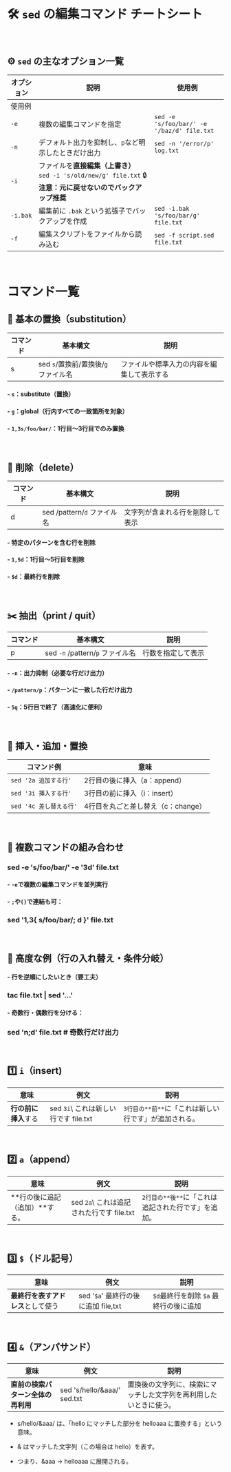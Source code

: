 # 🛠️ `sed` の編集コマンド チートシート

<br>


## ⚙️ `sed` の主なオプション一覧

| オプション | 説明 | 使用例 |
|---|---|---|
| 使用例 | 
| `-e` | 複数の編集コマンドを指定 | `sed -e 's/foo/bar/' -e '/baz/d' file.txt` |
| `-n` | デフォルト出力を抑制し、`p`など明示したときだけ出力 | `sed -n '/error/p' log.txt` |
| `-i` |ファイルを**直接編集（上書き）**  `sed -i 's/old/new/g' file.txt`  🔒 **注意：元に戻せないのでバックアップ推奨** |
| `-i.bak` | 編集前に `.bak` という拡張子でバックアップを作成 | `sed -i.bak 's/foo/bar/g' file.txt` |
| `-f` | 編集スクリプトをファイルから読み込む | `sed -f script.sed file.txt` |


<br>

# コマンド一覧

## 🎯 基本の置換（substitution）

| コマンド | 基本構文 | 説明 |
|--|--|--|
| s | sed `s`/置換前/置換後/`g` ファイル名 | ファイルや標準入力の内容を編集して表示する |


#### -   `s`：substitute（置換）
#### -   `g`：global（行内すべての一致箇所を対象）
#### -   `1,3s/foo/bar/`：1行目～3行目でのみ置換


<br>



## 🧹 削除（delete）


| コマンド | 基本構文 | 説明 |
|--|--|--|
| d | sed /pattern/`d` ファイル名 | 文字列が含まれる行を削除して表示 |


#### -   特定のパターンを含む行を削除
#### -   `1,5d`：1行目～5行目を削除
#### -   `$d`：最終行を削除


<br>


## ✂️ 抽出（print / quit）

| コマンド | 基本構文 | 説明 |
|--|--|---|
| p | sed `-n` /pattern/`p` ファイル名 | 行数を指定して表示 |

#### -   `-n`：出力抑制（必要な行だけ出力）
#### -   `/pattern/p`：パターンに一致した行だけ出力
#### -   `5q`：5行目で終了（高速化に便利）


<br>



## 🧬 挿入・追加・置換

| コマンド例 | 意味 |
|---|---|
| `sed '2a 追加する行'` | 2行目の後に挿入（a：append） |
| `sed '3i 挿入する行'` | 3行目の前に挿入（i：insert） |
| `sed '4c 差し替える行'` | 4行目を丸ごと差し替え（c：change）|


<br>



## 🔄 複数コマンドの組み合わせ

### sed -e 's/foo/bar/' -e '3d' file.txt

#### -   `-e`で複数の編集コマンドを並列実行
#### -   `;`や`{}`で連結も可：

### sed '1,3{ s/foo/bar/; d }' file.txt


<br>


## 📌 高度な例（行の入れ替え・条件分岐）

#### -   行を逆順にしたいとき（要工夫）

### tac file.txt | sed '...'

#### -   奇数行・偶数行を分ける：

### sed 'n;d' file.txt # 奇数行だけ出力

<br>

## 1️⃣ `i`（insert)


| 意味 | 例文 | 説明 |  
|--|--|--|
| **行の前に挿入**する | sed `3i`\ これは新しい行です file.txt | `3行目の**前**`に「これは新しい行です」が追加される。 |



<br>


## 2️⃣ `a`（append）

| 意味 | 例文 | 説明 |  
|--|--|--|
| **行の後に追記（追加）**する。 | sed `2a`\ これは追記された行です file.txt | `2行目の**後**`に「これは追記された行です」を追加。 |



<br>


## 3️⃣ `$`（ドル記号）

| 意味 | 例文 | 説明 |  
|--|--|--|
| **最終行を表すアドレス**として使う | sed '`$a`' 最終行の後に追加 file,txt |  `$d`最終行を削除  `$a` 最終行の後に追加 |



<br>


## 4️⃣ `&`（アンパサンド）

| 意味 | 例文 | 説明 |  
|--|--|--|
| **直前の検索パターン全体の再利用** |sed 's/hello/&aaa/' sed.txt |  置換後の文字列に、検索にマッチした文字列を再利用したいときに使う。 |

- s/hello/&aaa/ は、「hello にマッチした部分を helloaaa に置換する」という意味。
- & はマッチした文字列（この場合は hello）を表す。
- つまり、&aaa → helloaaa に展開される。

  

   <br>
    
   <br>

